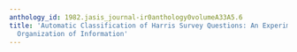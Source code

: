 ```yaml
---
anthology_id: 1982.jasis_journal-ir0anthology0volumeA33A5.6
title: 'Automatic Classification of Harris Survey Questions: An Experiment in the
  Organization of Information'
---
```

